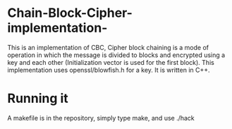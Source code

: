 # Chain-Block-Cipher-implementation-
This is an implementation of CBC, Cipher block chaining is a mode of operation 
in which the message is divided to blocks and encrypted using a key and each other (Initialization vector is used for the first block). 
This implementation uses openssl/blowfish.h for a key. It is written in C++.
# Running it
A makefile is in the repository, simply type make, and use ./hack
